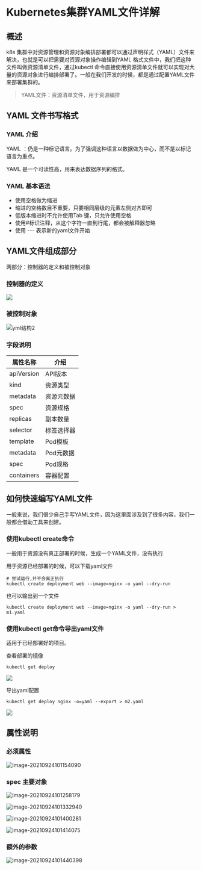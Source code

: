 # Kubernetes集群YAML文件详解

## 概述

k8s 集群中对资源管理和资源对象编排部署都可以通过声明样式（YAML）文件来解决，也就是可以把需要对资源对象操作编辑到YAML 格式文件中，我们把这种文件叫做资源清单文件，通过kubectl 命令直接使用资源清单文件就可以实现对大量的资源对象进行编排部署了。一般在我们开发的时候，都是通过配置YAML文件来部署集群的。

> YAML文件：资源清单文件，用于资源编排

## YAML 文件书写格式

### YAML 介绍

YAML ：仍是一种标记语言。为了强调这种语言以数据做为中心，而不是以标记语言为重点。

YAML 是一个可读性高，用来表达数据序列的格式。

### YAML 基本语法 

- 使用空格做为缩进
- 缩进的空格数目不重要，只要相同层级的元素左侧对齐即可
- 低版本缩进时不允许使用Tab 键，只允许使用空格
- 使用#标识注释，从这个字符一直到行尾，都会被解释器忽略
- 使用 --- 表示新的yaml文件开始

## YAML文件组成部分

两部分：控制器的定义和被控制对象

### 控制器的定义

![](images/yml结构1.jpg)

### 被控制对象

![]()![yml结构2](images/yml结构2.jpg)

### 字段说明

| 属性名称   | 介绍       |
| ---------- | ---------- |
| apiVersion | API版本    |
| kind       | 资源类型   |
| metadata   | 资源元数据 |
| spec       | 资源规格   |
| replicas   | 副本数量   |
| selector   | 标签选择器 |
| template   | Pod模板    |
| metadata   | Pod元数据  |
| spec       | Pod规格    |
| containers | 容器配置   |

## 如何快速编写YAML文件

一般来说，我们很少自己手写YAML文件，因为这里面涉及到了很多内容，我们一般都会借助工具来创建。

### 使用kubectl create命令

一般用于资源没有真正部署的时候，生成一个YAML文件，没有执行

用于资源已经部署的时候，可以下载yaml文件

```shell
# 尝试运行,并不会真正执行
kubectl create deployment web --image=nginx -o yaml --dry-run
```

也可以输出到一个文件

```shell
kubectl create deployment web --image=nginx -o yaml --dry-run > m1.yaml
```

### 使用kubectl get命令导出yaml文件

适用于已经部署好的项目。

查看部署的镜像

```shell
kubectl get deploy
```

![](images/Snipaste_2021-09-24_09-52-37.png)

导出yaml配置

```shell
kubectl get deploy nginx -o=yaml --export > m2.yaml
```

![](images/Snipaste_2021-09-24_09-50-23.png)

## 属性说明

### 必须属性

![image-20210924101154090](images/image-20210924101154090.png)

### spec 主要对象

![image-20210924101258179](images/image-20210924101258179.png)

![image-20210924101332940](images/image-20210924101332940.png)

![image-20210924101400281](images/image-20210924101400281.png)

![image-20210924101414075](images/image-20210924101414075.png)

### 额外的参数

![image-20210924101440398](images/image-20210924101440398.png)